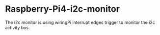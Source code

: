 # Raspberry-Pi4-i2c-monitor
The i2c monitor is using wiringPi interrupt edges trigger to monitor the i2c activity bus. 
